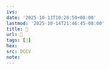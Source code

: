 ```yaml
---
ivs:
date: '2025-10-13T10:28:59+08:00'
lastmod: '2025-10-14T21:46:45-08:00'
title: 􄸁
url: 􄸁
tags: [𧕡]
hex: 
src: DCCV
note:
---
```

